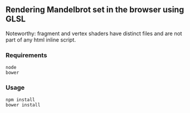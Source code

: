## Rendering Mandelbrot set in the browser using GLSL

Noteworthy: fragment and vertex shaders have distinct files and are not part of any html inline script.

### Requirements

    node
    bower

### Usage

    npm install
    bower install

